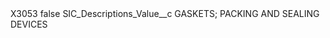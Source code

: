 <?xml version="1.0" encoding="UTF-8"?>
<CustomMetadata xmlns="http://soap.sforce.com/2006/04/metadata" xmlns:xsi="http://www.w3.org/2001/XMLSchema-instance" xmlns:xsd="http://www.w3.org/2001/XMLSchema">
    <label>X3053</label>
    <protected>false</protected>
    <values>
        <field>SIC_Descriptions_Value__c</field>
        <value xsi:type="xsd:string">GASKETS; PACKING AND SEALING DEVICES</value>
    </values>
</CustomMetadata>
